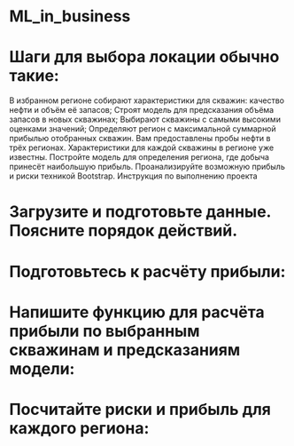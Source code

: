 # ML_in_business

# Шаги для выбора локации обычно такие:
В избранном регионе собирают характеристики для скважин: качество нефти и объём её запасов;
Строят модель для предсказания объёма запасов в новых скважинах;
Выбирают скважины с самыми высокими оценками значений;
Определяют регион с максимальной суммарной прибылью отобранных скважин.
Вам предоставлены пробы нефти в трёх регионах. Характеристики для каждой скважины в регионе уже известны. Постройте модель для определения региона, где добыча принесёт наибольшую прибыль. Проанализируйте возможную прибыль и риски техникой Bootstrap.
Инструкция по выполнению проекта

# Загрузите и подготовьте данные. Поясните порядок действий.
# Подготовьтесь к расчёту прибыли:
# Напишите функцию для расчёта прибыли по выбранным скважинам и предсказаниям модели:
# Посчитайте риски и прибыль для каждого региона:

